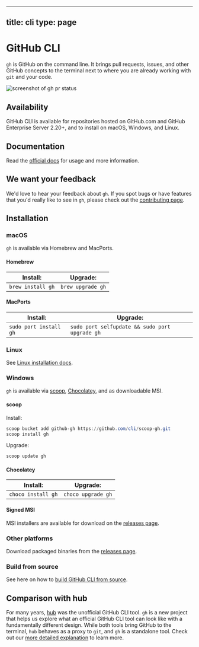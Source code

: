 
---
title: cli
type: page
---
# GitHub CLI

`gh` is GitHub on the command line. It brings pull requests, issues, and other GitHub concepts to the terminal next to where you are already working with `git` and your code.

![screenshot of gh pr status](https://user-images.githubusercontent.com/98482/84171218-327e7a80-aa40-11ea-8cd1-5177fc2d0e72.png)

## Availability

GitHub CLI is available for repositories hosted on GitHub.com and GitHub Enterprise Server 2.20+, and to install on macOS, Windows, and Linux. 


## Documentation

Read the [official docs][] for usage and more information.



## We want your feedback

We'd love to hear your feedback about `gh`. If you spot bugs or have features that you'd really like to see in `gh`, please check out the [contributing page][].



<!-- this anchor is linked to from elsewhere, so avoid renaming it -->
## Installation

### macOS

`gh` is available via Homebrew and MacPorts.

#### Homebrew

|Install:|Upgrade:|
|---|---|
|`brew install gh`|`brew upgrade gh`|

#### MacPorts

|Install:|Upgrade:|
|---|---|
|`sudo port install gh`|`sudo port selfupdate && sudo port upgrade gh`|



### Linux

See [Linux installation docs](/docs/install_linux.md).

### Windows

`gh` is available via [scoop][], [Chocolatey][], and as downloadable MSI.

#### scoop

Install:

```powershell
scoop bucket add github-gh https://github.com/cli/scoop-gh.git
scoop install gh
```

Upgrade:

```powershell
scoop update gh
```

#### Chocolatey

|Install:|Upgrade:|
|---|---|
|`choco install gh`|`choco upgrade gh`|


#### Signed MSI

MSI installers are available for download on the [releases page][].

### Other platforms

Download packaged binaries from the [releases page][].

### Build from source

See here on how to [build GitHub CLI from source][build from source].

## Comparison with hub

For many years, [hub][] was the unofficial GitHub CLI tool. `gh` is a new project that helps us explore
what an official GitHub CLI tool can look like with a fundamentally different design. While both
tools bring GitHub to the terminal, `hub` behaves as a proxy to `git`, and `gh` is a standalone
tool. Check out our [more detailed explanation][gh-vs-hub] to learn more.


[official docs]: https://cli.github.com/manual
[scoop]: https://scoop.sh
[Chocolatey]: https://chocolatey.org
[releases page]: https://github.com/cli/cli/releases/latest
[hub]: https://github.com/github/hub
[contributing page]: https://github.com/cli/cli/blob/trunk/.github/CONTRIBUTING.md
[gh-vs-hub]: /docs/gh-vs-hub.md
[build from source]: /docs/source.md

